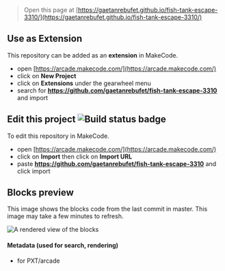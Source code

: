  


> Open this page at [https://gaetanrebufet.github.io/fish-tank-escape-3310/](https://gaetanrebufet.github.io/fish-tank-escape-3310/)

## Use as Extension

This repository can be added as an **extension** in MakeCode.

* open [https://arcade.makecode.com/](https://arcade.makecode.com/)
* click on **New Project**
* click on **Extensions** under the gearwheel menu
* search for **https://github.com/gaetanrebufet/fish-tank-escape-3310** and import

## Edit this project ![Build status badge](https://github.com/gaetanrebufet/fish-tank-escape-3310/workflows/MakeCode/badge.svg)

To edit this repository in MakeCode.

* open [https://arcade.makecode.com/](https://arcade.makecode.com/)
* click on **Import** then click on **Import URL**
* paste **https://github.com/gaetanrebufet/fish-tank-escape-3310** and click import

## Blocks preview

This image shows the blocks code from the last commit in master.
This image may take a few minutes to refresh.

![A rendered view of the blocks](https://github.com/gaetanrebufet/fish-tank-escape-3310/raw/master/.github/makecode/blocks.png)

#### Metadata (used for search, rendering)

* for PXT/arcade
<script src="https://makecode.com/gh-pages-embed.js"></script><script>makeCodeRender("{{ site.makecode.home_url }}", "{{ site.github.owner_name }}/{{ site.github.repository_name }}");</script>
